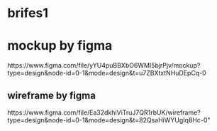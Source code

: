 # brifes1
## 
<html>
<body>
<h1>mockup by figma</h1>
<p>
https://www.figma.com/file/yYU4puBBXbO6WMI5bjrPjv/mockup?type=design&node-id=0-1&mode=design&t=u7ZBXtxtNHuDEpCq-0
</p>


<h2>wireframe by figma</h2>
</p>
https://www.figma.com/file/Ea32dkhiViTruJ7QR1rbUK/wireframe?type=design&node-id=0-1&mode=design&t=82QsaHiWYUgIq8Hc-0"
</p>
</body>
</html>
